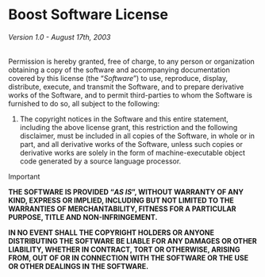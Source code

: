 <!-- SPDX-License-Identifier: BSL-1.0 -->

# Boost Software License

###### Version 1.0 - August 17th, 2003

Permission is hereby granted, free of charge, to any person or organization obtaining a copy of the software and accompanying documentation covered by this license (the “_Software_”) to use, reproduce, display, distribute, execute, and transmit the Software, and to prepare derivative works of the Software, and to permit third-parties to whom the Software is furnished to do so, all subject to the following:

<ol>
  <li>The copyright notices in the Software and this entire statement, including the above license grant, this restriction and the following disclaimer, must be included in all copies of the Software, in whole or in part, and all derivative works of the Software, unless such copies or derivative works are solely in the form of machine-executable object code generated by a source language processor.</li>
</ol>

> [!IMPORTANT]
> __THE SOFTWARE IS PROVIDED “_AS IS_”, WITHOUT WARRANTY OF ANY KIND, EXPRESS OR IMPLIED, INCLUDING BUT NOT LIMITED TO THE WARRANTIES OF MERCHANTABILITY, FITNESS FOR A PARTICULAR PURPOSE, TITLE AND NON-INFRINGEMENT.__
>
> __IN NO EVENT SHALL THE COPYRIGHT HOLDERS OR ANYONE DISTRIBUTING THE SOFTWARE BE LIABLE FOR ANY DAMAGES OR OTHER LIABILITY, WHETHER IN CONTRACT, TORT OR OTHERWISE, ARISING FROM, OUT OF OR IN CONNECTION WITH THE SOFTWARE OR THE USE OR OTHER DEALINGS IN THE SOFTWARE.__
